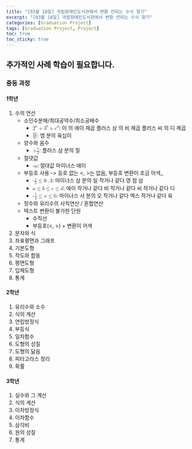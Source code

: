 ```yaml
---
title: "[03월 18일] 국립장애인도서관에서 변환 안되는 수식 찾기"
excerpt: "[03월 18일] 국립장애인도서관에서 변환 안되는 수식 찾기"
categories: [Graduation Project]
tags: [Graduation Project, Project]
toc: true
toc_sticky: true
---
```


## 추가적인 사례 학습이 필요합니다.

### 중등 과정

#### 1학년

1. 수의 연산
    - 소인수분해/최대공약수/최소공배수
        - <math xmlns="http://www.w3.org/1998/Math/MathML"><msup><mn>2</mn><mi>a</mi></msup><mo>+</mo><msup><mn>3</mn><mi>b</mi></msup><mo>+</mo><msup><mi>c</mi><mi>d</mi></msup></math>: 이 의 에이 제곱 플러스 삼 의 비 제곱 플러스 씨 의 디 제곱
        - <math xmlns="http://www.w3.org/1998/Math/MathML"><mfrac><mn>62</mn><mi>m</mi></mfrac></math>: 엠 분의 육십이
    - 양수와 음수
        - <math xmlns="http://www.w3.org/1998/Math/MathML"><mo>+</mo><mfrac><mn>7</mn><mn>3</mn></mfrac></math>: 플러스 삼 분의 칠
    - 절댓값
        - <math xmlns="http://www.w3.org/1998/Math/MathML"><mfenced open="|" close="|"><mrow><mo>-</mo><mi>a</mi></mrow></mfenced></math>: 절대값 마이너스 에이
    - 부등호 사용 -> 등호 없는 <, >는 없음, 부등호 변환이 조금 어색,,
        - <math xmlns="http://www.w3.org/1998/Math/MathML"><mo>-</mo><mfrac><mn>1</mn><mn>3</mn></mfrac><mo>&#x2264;</mo><mn>0</mn><mo>.</mo><mn>3</mn></math>: 마이너스 삼 분의 일 작거나 같다 영 점 삼
        - <math xmlns="http://www.w3.org/1998/Math/MathML"><mi>a</mi><mo>&#x2264;</mo><mi>b</mi><mo>&#x2264;</mo><mi>c</mi><mo>&#x2264;</mo><mi>d</mi></math>: 에이 작거나 같다 비 작거나 같다 씨 작거나 같다 디
        - <math xmlns="http://www.w3.org/1998/Math/MathML"><mo>-</mo><mfrac><mn>5</mn><mn>4</mn></mfrac><mo>&#x2264;</mo><mi>x</mi><mo>&#x2264;</mo><mn>6</mn></math>: 마이너스 사 분의 오 작거나 같다 엑스 작거나 같다 육
    - 정수와 유리수의 사칙연산 / 혼합연산
    - 텍스트 변환이 불가한 단원    
        - 수직선
        - 부등호(<, >) + 변환이 어색
2. 문자와 식
3. 좌표평면과 그래프
4. 기본도형
5. 작도와 합동
6. 평면도형
7. 입체도형
8. 통계

#### 2학년

1. 유리수와 소수
2. 식의 계산
3. 연립방정식
4. 부등식
5. 일차함수
6. 도형의 성질
7. 도형의 닮음
8. 피타고라스 정리
9. 확률

#### 3학년 

1. 실수와 그 계산
2. 식의 계산
3. 이차방정식
4. 이차함수
5. 삼각비
6. 원의 성질
7. 통계
